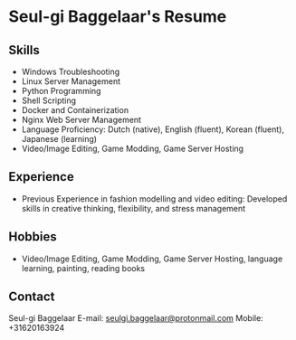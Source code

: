 # Seul-gi Baggelaar's Resume

## Skills
* Windows Troubleshooting
* Linux Server Management
* Python Programming
* Shell Scripting
* Docker and Containerization
* Nginx Web Server Management
* Language Proficiency: Dutch (native), English (fluent), Korean (fluent), Japanese (learning)
* Video/Image Editing, Game Modding, Game Server Hosting

## Experience
* Previous Experience in fashion modelling and video editing: Developed skills in creative thinking, flexibility, and stress management

## Hobbies
* Video/Image Editing, Game Modding, Game Server Hosting, language learning, painting, reading books

## Contact
Seul-gi Baggelaar
E-mail: seulgi.baggelaar@protonmail.com
Mobile: +31620163924

